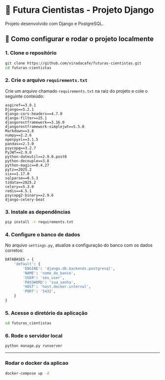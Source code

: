 
# 🧪 Futura Cientistas - Projeto Django

Projeto desenvolvido com Django e PostgreSQL.

## 🚀 Como configurar e rodar o projeto localmente

### 1. Clone o repositório

```bash
git clone https://github.com/viradacafe/futuras-cientistas.git
cd futuras-cientistas
```

### 2. Crie o arquivo `requirements.txt`

Crie um arquivo chamado `requirements.txt` na raiz do projeto e cole o seguinte conteúdo:

```
asgiref==3.8.1
Django==5.2.1
django-cors-headers==4.7.0
django-filter==25.1
djangorestframework==3.16.0
djangorestframework-simplejwt==5.5.0
Markdown==3.8
numpy==2.2.6
openpyxl==3.1.5
pandas==2.3.0
psycopg==3.2.7
PyJWT==2.9.0
python-dateutil==2.9.0.post0
python-decouple==3.8
python-magic==0.4.27
pytz==2025.2
six==1.17.0
sqlparse==0.5.3
tzdata==2025.2
celery==5.3.0
redis==4.5.1
psycopg2-binary==2.9.6
django-celery-beat

```

### 3. Instale as dependências

```bash
pip install -r requirements.txt
```

### 4. Configure o banco de dados

No arquivo `settings.py`, atualize a configuração do banco com os dados corretos:

```python
DATABASES = {
    'default': {
        'ENGINE': 'django.db.backends.postgresql',
        'NAME': 'nome_do_banco',
        'USER': 'seu_user',
        'PASSWORD': 'sua_senha',
        'HOST': 'host.docker.internal',
        'PORT': '5432',
    }
}
```

### 5. Acesse o diretório da aplicação

```bash
cd futuras_cientistas
```

### 6. Rode o servidor local

```bash
python manage.py runserver
```

---

### Rodar o docker da aplicao

```bash
docker-compose up -d
```
